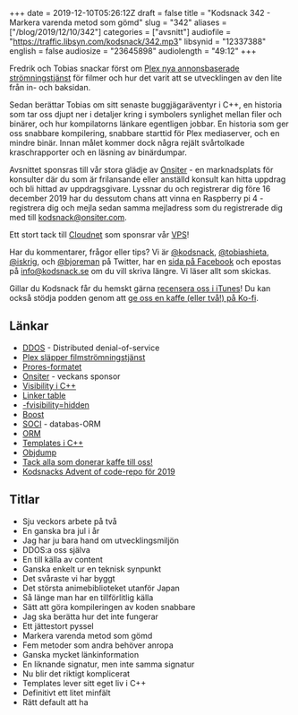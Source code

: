 +++
date = 2019-12-10T05:26:12Z
draft = false
title = "Kodsnack 342 - Markera varenda metod som gömd"
slug = "342"
aliases = ["/blog/2019/12/10/342"]
categories = ["avsnitt"]
audiofile = "https://traffic.libsyn.com/kodsnack/342.mp3"
libsynid = "12337388"
english = false
audiosize = "23645898"
audiolength = "49:12"
+++

Fredrik och Tobias snackar först om [Plex nya annonsbaserade strömningstjänst](https://www.plex.tv/blog/boom-we-just-dinosized-your-movie-collection-for-free/) för filmer och hur det varit att se utvecklingen av den lite från in- och baksidan.

Sedan berättar Tobias om sitt senaste buggjägaräventyr i C++, en historia som tar oss djupt ner i detaljer kring i symbolers synlighet mellan filer och binärer, och hur kompilatorns länkare egentligen jobbar. En historia som ger oss snabbare kompilering, snabbare starttid för Plex mediaserver, och en mindre binär. Innan målet kommer dock några rejält svårtolkade kraschrapporter och en läsning av binärdumpar.

Avsnittet sponsras till vår stora glädje av  [Onsiter](https://onsiter.com/) - en marknadsplats för konsulter där du som är frilansande eller anställd konsult kan hitta uppdrag och bli hittad av uppdragsgivare. Lyssnar du och registrerar dig före 16 december 2019 har du dessutom chans att vinna en Raspberry pi 4 - registrera dig och mejla sedan samma mejladress som du registrerade dig med till kodsnack@onsiter.com.

Ett stort tack till [Cloudnet](http://www.cloudnet.se) som sponsrar vår [VPS](http://en.wikipedia.org/wiki/Virtual_private_server)!

Har du kommentarer, frågor eller tips? Vi är [@kodsnack](https://www.twitter.com/kodsnack), [@tobiashieta](https://www.twitter.com/tobiashieta), [@iskrig](https://www.twitter.com/iskrig), och [@bjoreman](https://www.twitter.com/bjoreman) på Twitter, har en [sida på Facebook](https://www.facebook.com/kodsnack) och epostas på [info@kodsnack.se](mailto:info@kodsnack.se) om du vill skriva längre. Vi läser allt som skickas.

Gillar du Kodsnack får du hemskt gärna [recensera oss i iTunes](http://itunes.apple.com/se/podcast/kodsnack/id561631498?l=en)! Du kan också stödja podden genom att <a href="https://ko-fi.com/kodsnack" rel="payment">ge oss en kaffe (eller två!) på Ko-fi</a>.

## Länkar ##
* [DDOS](https://en.wikipedia.org/wiki/Denial-of-service_attack#Distributed_attack) - Distributed denial-of-service
* [Plex släpper filmströmningstjänst](https://www.plex.tv/blog/boom-we-just-dinosized-your-movie-collection-for-free/)
* [Prores-formatet](https://en.wikipedia.org/wiki/Apple_ProRes)
* [Onsiter](https://onsiter.com/) - veckans sponsor
* [Visibility i C++](http://gcc.gnu.org/wiki/Visibility)
* [Linker table](https://stackoverflow.com/questions/26515723/symbol-table-created-by-the-c-compiler)
* [-fvisibility=hidden](https://stackoverflow.com/questions/3570355/c-fvisibility-hidden-fvisibility-inlines-hidden)
* [Boost](https://en.wikipedia.org/wiki/Boost_%28C%2B%2B_libraries%29)
* [SOCI](http://soci.sourceforge.net/) - databas-ORM
* [ORM](https://en.wikipedia.org/wiki/Object-relational_mapping)
* [Templates i C++](https://en.wikipedia.org/wiki/Template_%28C%2B%2B%29)
* [Objdump](https://en.wikipedia.org/wiki/Objdump)
* [Tack alla som donerar kaffe till oss!](https://ko-fi.com/kodsnack)
* [Kodsnacks Advent of code-repo för 2019](https://github.com/kodsnack/advent_of_code_2019)

## Titlar ##
* Sju veckors arbete på två
* En ganska bra jul i år
* Jag har ju bara hand om utvecklingsmiljön
* DDOS:a oss själva
* En till källa av content
* Ganska enkelt ur en teknisk synpunkt
* Det svåraste vi har byggt
* Det största animebiblioteket utanför Japan
* Så länge man har en tillförlitlig källa
* Sätt att göra kompileringen av koden snabbare
* Jag ska berätta hur det inte fungerar
* Ett jättestort pyssel
* Markera varenda metod som gömd
* Fem metoder som andra behöver anropa
* Ganska mycket länkinformation
* En liknande signatur, men inte samma signatur
* Nu blir det riktigt komplicerat
* Templates lever sitt eget liv i C++
* Definitivt ett litet minfält
* Rätt default att ha